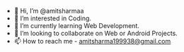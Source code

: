 - 👋 Hi, I’m @amitsharmaa
- 👀 I’m interested in Coding.
- 🌱 I’m currently learning Web Development.
- 💞️ I’m looking to collaborate on Web or Android Projects.
- 📫 How to reach me - amitsharma199938@gmail.com

<!---
amitsharmaa/amitsharmaa is a ✨ special ✨ repository because its `README.md` (this file) appears on your GitHub profile.
You can click the Preview link to take a look at your changes.
--->
